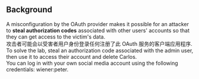 ## Background  
A misconfiguration by the OAuth provider makes it possible for an attacker to **steal authorization codes** associated with other users' accounts so that they can get access to the victim's data.  
攻击者可能会以受害者用户身份登录任何注册了此 OAuth 服务的客户端应用程序.  
To solve the lab, steal an authorization code associated with the admin user, then use it to access their account and delete Carlos.  
You can log in with your own social media account using the following credentials: wiener:peter.  

